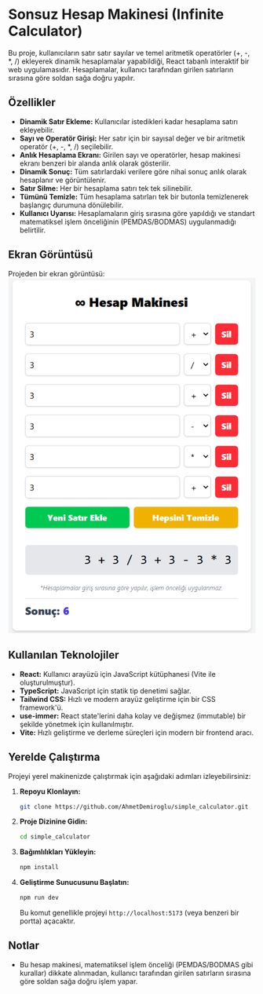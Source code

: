 # Sonsuz Hesap Makinesi (Infinite Calculator)

Bu proje, kullanıcıların satır satır sayılar ve temel aritmetik operatörler (+, -, *, /) ekleyerek dinamik hesaplamalar yapabildiği, React tabanlı interaktif bir web uygulamasıdır. Hesaplamalar, kullanıcı tarafından girilen satırların sırasına göre soldan sağa doğru yapılır.

## Özellikler

* **Dinamik Satır Ekleme:** Kullanıcılar istedikleri kadar hesaplama satırı ekleyebilir.
* **Sayı ve Operatör Girişi:** Her satır için bir sayısal değer ve bir aritmetik operatör (+, -, \*, /) seçilebilir.
* **Anlık Hesaplama Ekranı:** Girilen sayı ve operatörler, hesap makinesi ekranı benzeri bir alanda anlık olarak gösterilir.
* **Dinamik Sonuç:** Tüm satırlardaki verilere göre nihai sonuç anlık olarak hesaplanır ve görüntülenir.
* **Satır Silme:** Her bir hesaplama satırı tek tek silinebilir.
* **Tümünü Temizle:** Tüm hesaplama satırları tek bir butonla temizlenerek başlangıç durumuna dönülebilir.
* **Kullanıcı Uyarısı:** Hesaplamaların giriş sırasına göre yapıldığı ve standart matematiksel işlem önceliğinin (PEMDAS/BODMAS) uygulanmadığı belirtilir.

## Ekran Görüntüsü

Projeden bir ekran görüntüsü:
![Sonsuz Hesap Makinesi Ekran Görüntüsü](./screenshot.png)

## Kullanılan Teknolojiler

* **React:** Kullanıcı arayüzü için JavaScript kütüphanesi (Vite ile oluşturulmuştur).
* **TypeScript:** JavaScript için statik tip denetimi sağlar.
* **Tailwind CSS:** Hızlı ve modern arayüz geliştirme için bir CSS framework'ü.
* **use-immer:** React state'lerini daha kolay ve değişmez (immutable) bir şekilde yönetmek için kullanılmıştır.
* **Vite:** Hızlı geliştirme ve derleme süreçleri için modern bir frontend aracı.

## Yerelde Çalıştırma

Projeyi yerel makinenizde çalıştırmak için aşağıdaki adımları izleyebilirsiniz:

1.  **Repoyu Klonlayın:**
    ```bash
    git clone https://github.com/AhmetDemiroglu/simple_calculator.git
    ```
2.  **Proje Dizinine Gidin:**
    ```bash
    cd simple_calculator
    ```

3.  **Bağımlılıkları Yükleyin:**
    ```bash
    npm install
    ```

4.  **Geliştirme Sunucusunu Başlatın:**
    ```bash
    npm run dev
    ```
    Bu komut genellikle projeyi `http://localhost:5173` (veya benzeri bir portta) açacaktır.

## Notlar

* Bu hesap makinesi, matematiksel işlem önceliği (PEMDAS/BODMAS gibi kurallar) dikkate alınmadan, kullanıcı tarafından girilen satırların sırasına göre soldan sağa doğru işlem yapar.
